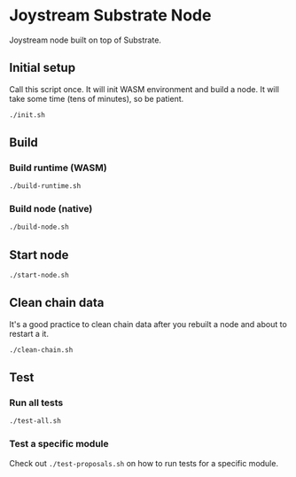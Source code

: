 # Joystream Substrate Node

Joystream node built on top of Substrate.

## Initial setup

Call this script once. It will init WASM environment and build a node.
It will take some time (tens of minutes), so be patient.

```bash
./init.sh
```

## Build

### Build runtime (WASM)

```bash
./build-runtime.sh
```

### Build node (native)

```bash
./build-node.sh
```

## Start node

```bash
./start-node.sh
```

## Clean chain data

It's a good practice to clean chain data after you rebuilt a node and about to restart a it.

```bash
./clean-chain.sh
```

## Test

### Run all tests

```bash
./test-all.sh
```

### Test a specific module

Check out `./test-proposals.sh` on how to run tests for a specific module.
